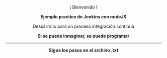<p align="center">¡ Bienvenido !</p>
<p align="center"><b>Ejemplo practico de Jenkins con nodeJS</b></p>
<p align="center"><a>Dessarrollo para un proceso integración continua</a></p>
<p align="center"><b>Si se puede inmaginar, se puede programar</b></p>

<hr>
<p align="center"><b>Sigue los pasos en el archivo .txt</b></p>
